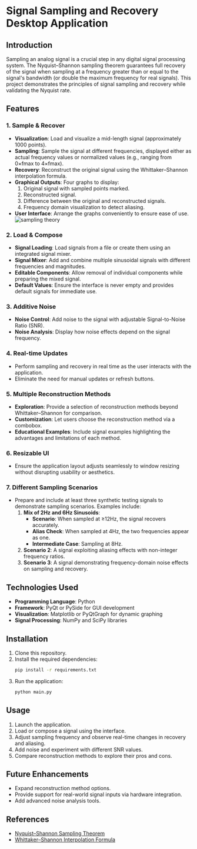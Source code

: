 # Signal Sampling and Recovery Desktop Application

## Introduction
Sampling an analog signal is a crucial step in any digital signal processing system. The Nyquist–Shannon sampling theorem guarantees full recovery of the signal when sampling at a frequency greater than or equal to the signal's bandwidth (or double the maximum frequency for real signals). This project demonstrates the principles of signal sampling and recovery while validating the Nyquist rate.

## Features

### 1. Sample & Recover
- **Visualization**: Load and visualize a mid-length signal (approximately 1000 points).
- **Sampling**: Sample the signal at different frequencies, displayed either as actual frequency values or normalized values (e.g., ranging from 0×fmax to 4×fmax).
- **Recovery**: Reconstruct the original signal using the Whittaker–Shannon interpolation formula.
- **Graphical Outputs**: Four graphs to display:
  1. Original signal with sampled points marked.
  2. Reconstructed signal.
  3. Difference between the original and reconstructed signals.
  4. Frequency domain visualization to detect aliasing.
- **User Interface**: Arrange the graphs conveniently to ensure ease of use.
![sampling theory](https://github.com/user-attachments/assets/ff5e6de0-1abf-4df7-8e6e-e13a4c41040b)

### 2. Load & Compose
- **Signal Loading**: Load signals from a file or create them using an integrated signal mixer.
- **Signal Mixer**: Add and combine multiple sinusoidal signals with different frequencies and magnitudes.
- **Editable Components**: Allow removal of individual components while preparing the mixed signal.
- **Default Values**: Ensure the interface is never empty and provides default signals for immediate use.

### 3. Additive Noise
- **Noise Control**: Add noise to the signal with adjustable Signal-to-Noise Ratio (SNR).
- **Noise Analysis**: Display how noise effects depend on the signal frequency.

### 4. Real-time Updates
- Perform sampling and recovery in real time as the user interacts with the application.
- Eliminate the need for manual updates or refresh buttons.

### 5. Multiple Reconstruction Methods
- **Exploration**: Provide a selection of reconstruction methods beyond Whittaker–Shannon for comparison.
- **Customization**: Let users choose the reconstruction method via a combobox.
- **Educational Examples**: Include signal examples highlighting the advantages and limitations of each method.

### 6. Resizable UI
- Ensure the application layout adjusts seamlessly to window resizing without disrupting usability or aesthetics.

### 7. Different Sampling Scenarios
- Prepare and include at least three synthetic testing signals to demonstrate sampling scenarios. Examples include:
  1. **Mix of 2Hz and 6Hz Sinusoids**:
     - **Scenario**: When sampled at ≥12Hz, the signal recovers accurately.
     - **Alias Check**: When sampled at 4Hz, the two frequencies appear as one.
     - **Intermediate Case**: Sampling at 8Hz.
  2. **Scenario 2**: A signal exploiting aliasing effects with non-integer frequency ratios.
  3. **Scenario 3**: A signal demonstrating frequency-domain noise effects on sampling and recovery.

## Technologies Used
- **Programming Language**: Python
- **Framework**: PyQt or PySide for GUI development
- **Visualization**: Matplotlib or PyQtGraph for dynamic graphing
- **Signal Processing**: NumPy and SciPy libraries

## Installation
1. Clone this repository.
2. Install the required dependencies:
   ```bash
   pip install -r requirements.txt
   ```
3. Run the application:
   ```bash
   python main.py
   ```

## Usage
1. Launch the application.
2. Load or compose a signal using the interface.
3. Adjust sampling frequency and observe real-time changes in recovery and aliasing.
4. Add noise and experiment with different SNR values.
5. Compare reconstruction methods to explore their pros and cons.

## Future Enhancements
- Expand reconstruction method options.
- Provide support for real-world signal inputs via hardware integration.
- Add advanced noise analysis tools.

## References
- [Nyquist–Shannon Sampling Theorem](https://en.wikipedia.org/wiki/Nyquist%E2%80%93Shannon_sampling_theorem)
- [Whittaker–Shannon Interpolation Formula](https://en.wikipedia.org/wiki/Whittaker%E2%80%93Shannon_interpolation_formula)
